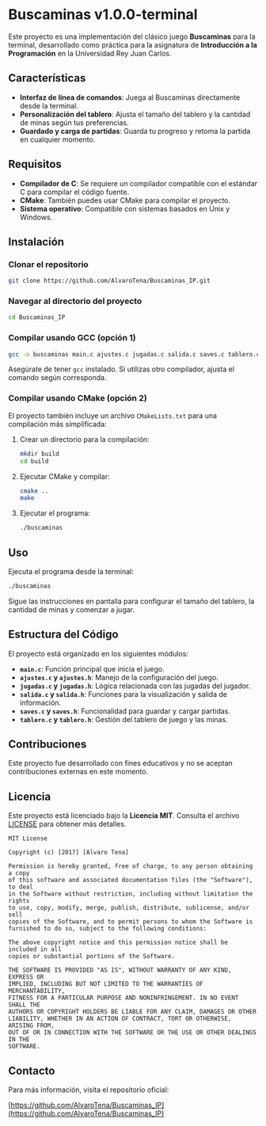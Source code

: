 # Buscaminas v1.0.0-terminal

Este proyecto es una implementación del clásico juego **Buscaminas** para la terminal, desarrollado como práctica para la asignatura de **Introducción a la Programación** en la Universidad Rey Juan Carlos.

## Características

- **Interfaz de línea de comandos**: Juega al Buscaminas directamente desde la terminal.
- **Personalización del tablero**: Ajusta el tamaño del tablero y la cantidad de minas según tus preferencias.
- **Guardado y carga de partidas**: Guarda tu progreso y retoma la partida en cualquier momento.

## Requisitos

- **Compilador de C**: Se requiere un compilador compatible con el estándar C para compilar el código fuente.
- **CMake**: También puedes usar CMake para compilar el proyecto.
- **Sistema operativo**: Compatible con sistemas basados en Unix y Windows.

## Instalación

### Clonar el repositorio

```bash
git clone https://github.com/AlvaroTena/Buscaminas_IP.git
```

### Navegar al directorio del proyecto

```bash
cd Buscaminas_IP
```

### Compilar usando GCC (opción 1)

```bash
gcc -o buscaminas main.c ajustes.c jugadas.c salida.c saves.c tablero.c
```

Asegúrate de tener `gcc` instalado. Si utilizas otro compilador, ajusta el comando según corresponda.

### Compilar usando CMake (opción 2)

El proyecto también incluye un archivo `CMakeLists.txt` para una compilación más simplificada:

1. Crear un directorio para la compilación:
   ```bash
   mkdir build
   cd build
   ```
2. Ejecutar CMake y compilar:
   ```bash
   cmake ..
   make
   ```
3. Ejecutar el programa:
   ```bash
   ./buscaminas
   ```

## Uso

Ejecuta el programa desde la terminal:

```bash
./buscaminas
```

Sigue las instrucciones en pantalla para configurar el tamaño del tablero, la cantidad de minas y comenzar a jugar.

## Estructura del Código

El proyecto está organizado en los siguientes módulos:

- **`main.c`**: Función principal que inicia el juego.
- **`ajustes.c` y `ajustes.h`**: Manejo de la configuración del juego.
- **`jugadas.c` y `jugadas.h`**: Lógica relacionada con las jugadas del jugador.
- **`salida.c` y `salida.h`**: Funciones para la visualización y salida de información.
- **`saves.c` y `saves.h`**: Funcionalidad para guardar y cargar partidas.
- **`tablero.c` y `tablero.h`**: Gestión del tablero de juego y las minas.

## Contribuciones

Este proyecto fue desarrollado con fines educativos y no se aceptan contribuciones externas en este momento.

## Licencia

Este proyecto está licenciado bajo la **Licencia MIT**. Consulta el archivo [LICENSE](LICENSE) para obtener más detalles.

```text
MIT License

Copyright (c) [2017] [Alvaro Tena]

Permission is hereby granted, free of charge, to any person obtaining a copy
of this software and associated documentation files (the "Software"), to deal
in the Software without restriction, including without limitation the rights
to use, copy, modify, merge, publish, distribute, sublicense, and/or sell
copies of the Software, and to permit persons to whom the Software is
furnished to do so, subject to the following conditions:

The above copyright notice and this permission notice shall be included in all
copies or substantial portions of the Software.

THE SOFTWARE IS PROVIDED "AS IS", WITHOUT WARRANTY OF ANY KIND, EXPRESS OR
IMPLIED, INCLUDING BUT NOT LIMITED TO THE WARRANTIES OF MERCHANTABILITY,
FITNESS FOR A PARTICULAR PURPOSE AND NONINFRINGEMENT. IN NO EVENT SHALL THE
AUTHORS OR COPYRIGHT HOLDERS BE LIABLE FOR ANY CLAIM, DAMAGES OR OTHER
LIABILITY, WHETHER IN AN ACTION OF CONTRACT, TORT OR OTHERWISE, ARISING FROM,
OUT OF OR IN CONNECTION WITH THE SOFTWARE OR THE USE OR OTHER DEALINGS IN THE
SOFTWARE.
```

## Contacto

Para más información, visita el repositorio oficial:

[https://github.com/AlvaroTena/Buscaminas_IP](https://github.com/AlvaroTena/Buscaminas_IP)
